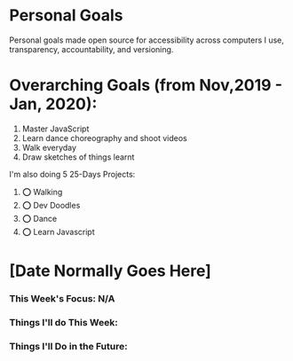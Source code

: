 Personal Goals
==============

Personal goals made open source for accessibility across computers I use, transparency, accountability, and versioning.

# Overarching Goals (from Nov,2019 - Jan, 2020):
1. Master JavaScript
2. Learn dance choreography and shoot videos
3. Walk everyday
4. Draw sketches of things learnt

I'm also doing 5 25-Days Projects:

1. ⭕ Walking
2. ⭕ Dev Doodles
3. ⭕ Dance
4. ⭕ Learn Javascript

# [Date Normally Goes Here]

### This Week's Focus: N/A

### Things I'll do This Week:

### Things I'll Do in the Future:
